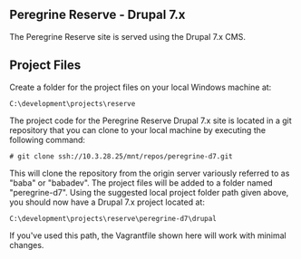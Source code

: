 Peregrine Reserve - Drupal 7.x
------------------------------

The Peregrine Reserve site is served using the Drupal 7.x CMS. 

Project Files
-------------

Create a folder for the project files on your local Windows machine at:

	C:\development\projects\reserve

The project code for the Peregrine Reserve Drupal 7.x site is located in a git repository that you can clone to your local machine by executing the following command:

	# git clone ssh://10.3.28.25/mnt/repos/peregrine-d7.git 

This will clone the repository from the origin server variously referred to as "baba" or "babadev". The project files will be added to a folder named "peregrine-d7". Using the suggested local project folder path given above, you should now have a Drupal 7.x project located at:

	C:\development\projects\reserve\peregrine-d7\drupal

If you've used this path, the Vagrantfile shown here will work with minimal changes.
